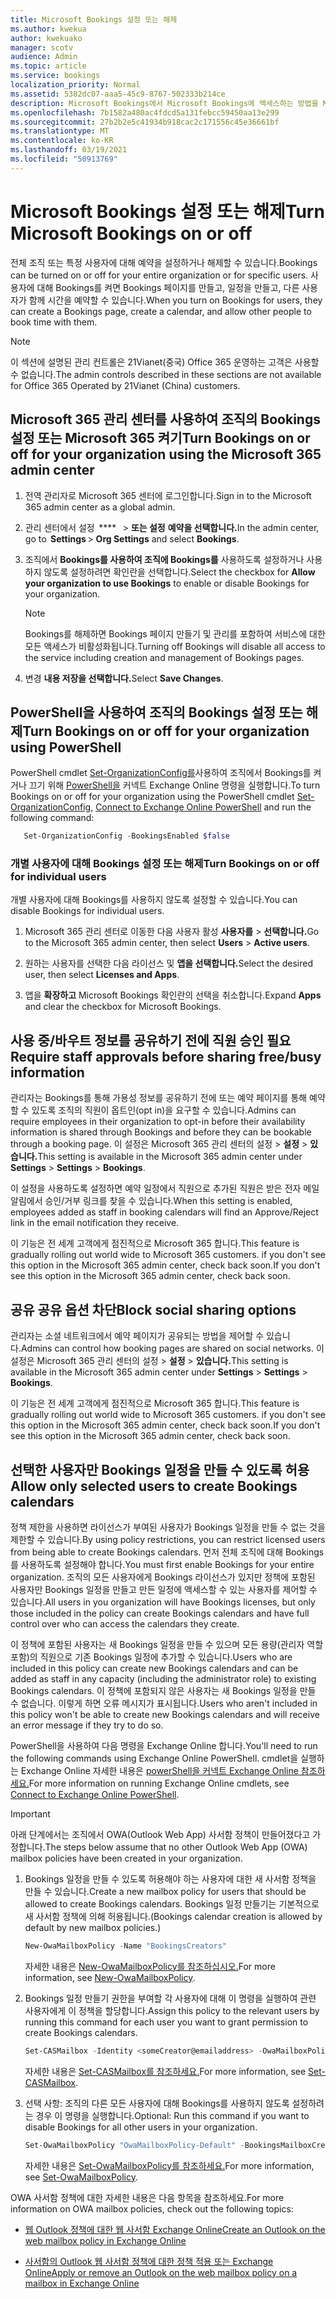 ```yaml
---
title: Microsoft Bookings 설정 또는 해제
ms.author: kwekua
author: kwekuako
manager: scotv
audience: Admin
ms.topic: article
ms.service: bookings
localization_priority: Normal
ms.assetid: 5382dc07-aaa5-45c9-8767-502333b214ce
description: Microsoft Bookings에서 Microsoft Bookings에 액세스하는 방법을 Microsoft 365.
ms.openlocfilehash: 7b1582a480ac4fdcd5a131febcc59450aa13e299
ms.sourcegitcommit: 27b2b2e5c41934b918cac2c171556c45e36661bf
ms.translationtype: MT
ms.contentlocale: ko-KR
ms.lasthandoff: 03/19/2021
ms.locfileid: "50913769"
---
```

# <a name="turn-microsoft-bookings-on-or-off"></a><span data-ttu-id="57c8d-103">Microsoft Bookings 설정 또는 해제</span><span class="sxs-lookup"><span data-stu-id="57c8d-103">Turn Microsoft Bookings on or off</span></span>

<span data-ttu-id="57c8d-104">전체 조직 또는 특정 사용자에 대해 예약을 설정하거나 해제할 수 있습니다.</span><span class="sxs-lookup"><span data-stu-id="57c8d-104">Bookings can be turned on or off for your entire organization or for specific users.</span></span> <span data-ttu-id="57c8d-105">사용자에 대해 Bookings를 켜면 Bookings 페이지를 만들고, 일정을 만들고, 다른 사용자가 함께 시간을 예약할 수 있습니다.</span><span class="sxs-lookup"><span data-stu-id="57c8d-105">When you turn on Bookings for users, they can create a Bookings page, create a calendar, and allow other people to book time with them.</span></span>

> [!NOTE]
> <span data-ttu-id="57c8d-106">이 섹션에 설명된 관리 컨트롤은 21Vianet(중국) Office 365 운영하는 고객은 사용할 수 없습니다.</span><span class="sxs-lookup"><span data-stu-id="57c8d-106">The admin controls described in these sections are not available for Office 365 Operated by 21Vianet (China) customers.</span></span>

## <a name="turn-bookings-on-or-off-for-your-organization-using-the-microsoft-365-admin-center"></a><span data-ttu-id="57c8d-107">Microsoft 365 관리 센터를 사용하여 조직의 Bookings 설정 또는 Microsoft 365 켜기</span><span class="sxs-lookup"><span data-stu-id="57c8d-107">Turn Bookings on or off for your organization using the Microsoft 365 admin center</span></span>

1. <span data-ttu-id="57c8d-108">전역 관리자로 Microsoft 365 센터에 로그인합니다.</span><span class="sxs-lookup"><span data-stu-id="57c8d-108">Sign in to the Microsoft 365 admin center as a global admin.</span></span>

2. <span data-ttu-id="57c8d-109">관리 센터에서 설정  \*\*\*\*   \> **또는 설정** **예약을 선택합니다.**</span><span class="sxs-lookup"><span data-stu-id="57c8d-109">In the admin center, go to  **Settings** \> **Org Settings** and select **Bookings**.</span></span>

3. <span data-ttu-id="57c8d-110">조직에서 **Bookings를 사용하여 조직에 Bookings를** 사용하도록 설정하거나 사용하지 않도록 설정하려면 확인란을 선택합니다.</span><span class="sxs-lookup"><span data-stu-id="57c8d-110">Select the checkbox for **Allow your organization to use Bookings** to enable or disable Bookings for your organization.</span></span>

   > [!NOTE]
   > <span data-ttu-id="57c8d-111">Bookings를 해제하면 Bookings 페이지 만들기 및 관리를 포함하여 서비스에 대한 모든 액세스가 비활성화됩니다.</span><span class="sxs-lookup"><span data-stu-id="57c8d-111">Turning off Bookings will disable all access to the service including creation and management of Bookings pages.</span></span>

4. <span data-ttu-id="57c8d-112">변경 **내용 저장을 선택합니다.**</span><span class="sxs-lookup"><span data-stu-id="57c8d-112">Select **Save Changes**.</span></span>

## <a name="turn-bookings-on-or-off-for-your-organization-using-powershell"></a><span data-ttu-id="57c8d-113">PowerShell을 사용하여 조직의 Bookings 설정 또는 해제</span><span class="sxs-lookup"><span data-stu-id="57c8d-113">Turn Bookings on or off for your organization using PowerShell</span></span>

<span data-ttu-id="57c8d-114">PowerShell cmdlet [Set-OrganizationConfig를](/powershell/module/exchange/set-organizationconfig)사용하여 조직에서 Bookings를 켜거나 끄기 위해 [PowerShell을](/powershell/exchange/connect-to-exchange-online-powershell) 커넥트 Exchange Online 명령을 실행합니다.</span><span class="sxs-lookup"><span data-stu-id="57c8d-114">To turn Bookings on or off for your organization using the PowerShell cmdlet [Set-OrganizationConfig](/powershell/module/exchange/set-organizationconfig), [Connect to Exchange Online PowerShell](/powershell/exchange/connect-to-exchange-online-powershell) and run the following command:</span></span>

```PowerShell
   Set-OrganizationConfig -BookingsEnabled $false
```

### <a name="turn-bookings-on-or-off-for-individual-users"></a><span data-ttu-id="57c8d-115">개별 사용자에 대해 Bookings 설정 또는 해제</span><span class="sxs-lookup"><span data-stu-id="57c8d-115">Turn Bookings on or off for individual users</span></span>

<span data-ttu-id="57c8d-116">개별 사용자에 대해 Bookings를 사용하지 않도록 설정할 수 있습니다.</span><span class="sxs-lookup"><span data-stu-id="57c8d-116">You can disable Bookings for individual users.</span></span>

1. <span data-ttu-id="57c8d-117">Microsoft 365 관리 센터로 이동한 다음 사용자 활성 **사용자를** \> **선택합니다.**</span><span class="sxs-lookup"><span data-stu-id="57c8d-117">Go to the Microsoft 365 admin center, then select **Users** \> **Active users**.</span></span>

1. <span data-ttu-id="57c8d-118">원하는 사용자를 선택한 다음 라이선스 및 **앱을 선택합니다.**</span><span class="sxs-lookup"><span data-stu-id="57c8d-118">Select the desired user, then select **Licenses and Apps**.</span></span>

1. <span data-ttu-id="57c8d-119">앱을 **확장하고** Microsoft Bookings 확인란의 선택을 취소합니다.</span><span class="sxs-lookup"><span data-stu-id="57c8d-119">Expand **Apps** and clear the checkbox for Microsoft Bookings.</span></span>

## <a name="require-staff-approvals-before-sharing-freebusy-information"></a><span data-ttu-id="57c8d-120">사용 중/바우트 정보를 공유하기 전에 직원 승인 필요</span><span class="sxs-lookup"><span data-stu-id="57c8d-120">Require staff approvals before sharing free/busy information</span></span>

<span data-ttu-id="57c8d-121">관리자는 Bookings를 통해 가용성 정보를 공유하기 전에 또는 예약 페이지를 통해 예약할 수 있도록 조직의 직원이 옵트인(opt in)을 요구할 수 있습니다.</span><span class="sxs-lookup"><span data-stu-id="57c8d-121">Admins can require employees in their organization to opt-in before their availability information is shared through Bookings and before they can be bookable through a booking page.</span></span> <span data-ttu-id="57c8d-122">이 설정은 Microsoft 365 관리 센터의 설정  \> **설정** \> **있습니다.**</span><span class="sxs-lookup"><span data-stu-id="57c8d-122">This setting is available in the Microsoft 365 admin center under **Settings** \> **Settings** \> **Bookings**.</span></span>

<span data-ttu-id="57c8d-123">이 설정을 사용하도록 설정하면 예약 일정에서 직원으로 추가된 직원은 받은 전자 메일 알림에서 승인/거부 링크를 찾을 수 있습니다.</span><span class="sxs-lookup"><span data-stu-id="57c8d-123">When this setting is enabled, employees added as staff in booking calendars will find an Approve/Reject link in the email notification they receive.</span></span>

<span data-ttu-id="57c8d-124">이 기능은 전 세계 고객에게 점진적으로 Microsoft 365 합니다.</span><span class="sxs-lookup"><span data-stu-id="57c8d-124">This feature is gradually rolling out world wide to Microsoft 365 customers.</span></span> <span data-ttu-id="57c8d-125">if you don't see this option in the Microsoft 365 admin center, check back soon.</span><span class="sxs-lookup"><span data-stu-id="57c8d-125">If you don't see this option in the Microsoft 365 admin center, check back soon.</span></span>

## <a name="block-social-sharing-options"></a><span data-ttu-id="57c8d-126">공유 공유 옵션 차단</span><span class="sxs-lookup"><span data-stu-id="57c8d-126">Block social sharing options</span></span>

<span data-ttu-id="57c8d-127">관리자는 소셜 네트워크에서 예약 페이지가 공유되는 방법을 제어할 수 있습니다.</span><span class="sxs-lookup"><span data-stu-id="57c8d-127">Admins can control how booking pages are shared on social networks.</span></span> <span data-ttu-id="57c8d-128">이 설정은 Microsoft 365 관리 센터의 설정  \> **설정** \> **있습니다.**</span><span class="sxs-lookup"><span data-stu-id="57c8d-128">This setting is available in the Microsoft 365 admin center under **Settings** \> **Settings** \> **Bookings**.</span></span>

<span data-ttu-id="57c8d-129">이 기능은 전 세계 고객에게 점진적으로 Microsoft 365 합니다.</span><span class="sxs-lookup"><span data-stu-id="57c8d-129">This feature is gradually rolling out world wide to Microsoft 365 customers.</span></span> <span data-ttu-id="57c8d-130">if you don't see this option in the Microsoft 365 admin center, check back soon.</span><span class="sxs-lookup"><span data-stu-id="57c8d-130">If you don't see this option in the Microsoft 365 admin center, check back soon.</span></span>

## <a name="allow-only-selected-users-to-create-bookings-calendars"></a><span data-ttu-id="57c8d-131">선택한 사용자만 Bookings 일정을 만들 수 있도록 허용</span><span class="sxs-lookup"><span data-stu-id="57c8d-131">Allow only selected users to create Bookings calendars</span></span>

<span data-ttu-id="57c8d-132">정책 제한을 사용하면 라이선스가 부여된 사용자가 Bookings 일정을 만들 수 없는 것을 제한할 수 있습니다.</span><span class="sxs-lookup"><span data-stu-id="57c8d-132">By using policy restrictions, you can restrict licensed users from being able to create Bookings calendars.</span></span> <span data-ttu-id="57c8d-133">먼저 전체 조직에 대해 Bookings를 사용하도록 설정해야 합니다.</span><span class="sxs-lookup"><span data-stu-id="57c8d-133">You must first enable Bookings for your entire organization.</span></span> <span data-ttu-id="57c8d-134">조직의 모든 사용자에게 Bookings 라이선스가 있지만 정책에 포함된 사용자만 Bookings 일정을 만들고 만든 일정에 액세스할 수 있는 사용자를 제어할 수 있습니다.</span><span class="sxs-lookup"><span data-stu-id="57c8d-134">All users in you organization will have Bookings licenses, but only those included in the policy can create Bookings calendars and have full control over who can access the calendars they create.</span></span>

<span data-ttu-id="57c8d-135">이 정책에 포함된 사용자는 새 Bookings 일정을 만들 수 있으며 모든 용량(관리자 역할 포함)의 직원으로 기존 Bookings 일정에 추가할 수 있습니다.</span><span class="sxs-lookup"><span data-stu-id="57c8d-135">Users who are included in this policy can create new Bookings calendars and can be added as staff in any capacity (including the administrator role) to existing Bookings calendars.</span></span> <span data-ttu-id="57c8d-136">이 정책에 포함되지 않은 사용자는 새 Bookings 일정을 만들 수 없습니다. 이렇게 하면 오류 메시지가 표시됩니다.</span><span class="sxs-lookup"><span data-stu-id="57c8d-136">Users who aren't included in this policy won't be able to create new Bookings calendars and will receive an error message if they try to do so.</span></span>

<span data-ttu-id="57c8d-137">PowerShell을 사용하여 다음 명령을 Exchange Online 합니다.</span><span class="sxs-lookup"><span data-stu-id="57c8d-137">You'll need to run the following commands using Exchange Online PowerShell.</span></span> <span data-ttu-id="57c8d-138">cmdlet을 실행하는 Exchange Online 자세한 내용은 [powerShell을 커넥트 Exchange Online 참조하세요.](/powershell/exchange/connect-to-exchange-online-powershell)</span><span class="sxs-lookup"><span data-stu-id="57c8d-138">For more information on running Exchange Online cmdlets, see [Connect to Exchange Online PowerShell](/powershell/exchange/connect-to-exchange-online-powershell).</span></span>

> [!IMPORTANT]
> <span data-ttu-id="57c8d-139">아래 단계에서는 조직에서 OWA(Outlook Web App) 사서함 정책이 만들어졌다고 가정합니다.</span><span class="sxs-lookup"><span data-stu-id="57c8d-139">The steps below assume that no other Outlook Web App (OWA) mailbox policies have been created in your organization.</span></span>

1. <span data-ttu-id="57c8d-140">Bookings 일정을 만들 수 있도록 허용해야 하는 사용자에 대한 새 사서함 정책을 만들 수 있습니다.</span><span class="sxs-lookup"><span data-stu-id="57c8d-140">Create a new mailbox policy for users that should be allowed to create Bookings calendars.</span></span> <span data-ttu-id="57c8d-141">Bookings 일정 만들기는 기본적으로 새 사서함 정책에 의해 허용됩니다.</span><span class="sxs-lookup"><span data-stu-id="57c8d-141">(Bookings calendar creation is allowed by default by new mailbox policies.)</span></span>

   ```PowerShell
   New-OwaMailboxPolicy -Name "BookingsCreators"
   ```

   <span data-ttu-id="57c8d-142">자세한 내용은 [New-OwaMailboxPolicy를 참조하십시오.](/powershell/module/exchange/new-owamailboxpolicy)</span><span class="sxs-lookup"><span data-stu-id="57c8d-142">For more information, see [New-OwaMailboxPolicy](/powershell/module/exchange/new-owamailboxpolicy).</span></span>

2. <span data-ttu-id="57c8d-143">Bookings 일정 만들기 권한을 부여할 각 사용자에 대해 이 명령을 실행하여 관련 사용자에게 이 정책을 할당합니다.</span><span class="sxs-lookup"><span data-stu-id="57c8d-143">Assign this policy to the relevant users by running this command for each user you want to grant permission to create Bookings calendars.</span></span>

   ```PowerShell
   Set-CASMailbox -Identity <someCreator@emailaddress> -OwaMailboxPolicy "BookingsCreators"
   ```

   <span data-ttu-id="57c8d-144">자세한 내용은 [Set-CASMailbox를 참조하세요.](/powershell/module/exchange/set-casmailbox)</span><span class="sxs-lookup"><span data-stu-id="57c8d-144">For more information, see [Set-CASMailbox](/powershell/module/exchange/set-casmailbox).</span></span>

3. <span data-ttu-id="57c8d-145">선택 사항: 조직의 다른 모든 사용자에 대해 Bookings를 사용하지 않도록 설정하려는 경우 이 명령을 실행합니다.</span><span class="sxs-lookup"><span data-stu-id="57c8d-145">Optional: Run this command if you want to disable Bookings for all other users in your organization.</span></span>

   ```PowerShell
   Set-OwaMailboxPolicy "OwaMailboxPolicy-Default" -BookingsMailboxCreationEnabled:$false
   ```

   <span data-ttu-id="57c8d-146">자세한 내용은 [Set-OwaMailboxPolicy를 참조하세요.](/powershell/module/exchange/set-owamailboxpolicy)</span><span class="sxs-lookup"><span data-stu-id="57c8d-146">For more information, see [Set-OwaMailboxPolicy](/powershell/module/exchange/set-owamailboxpolicy).</span></span>

<span data-ttu-id="57c8d-147">OWA 사서함 정책에 대한 자세한 내용은 다음 항목을 참조하세요.</span><span class="sxs-lookup"><span data-stu-id="57c8d-147">For more information on OWA mailbox policies, check out the following topics:</span></span>

- [<span data-ttu-id="57c8d-148">웹 Outlook 정책에 대한 웹 사서함 Exchange Online</span><span class="sxs-lookup"><span data-stu-id="57c8d-148">Create an Outlook on the web mailbox policy in Exchange Online</span></span>](/exchange/clients-and-mobile-in-exchange-online/outlook-on-the-web/create-outlook-web-app-mailbox-policy)

- [<span data-ttu-id="57c8d-149">사서함의 Outlook 웹 사서함 정책에 대한 정책 적용 또는 Exchange Online</span><span class="sxs-lookup"><span data-stu-id="57c8d-149">Apply or remove an Outlook on the web mailbox policy on a mailbox in Exchange Online</span></span>](/exchange/clients-and-mobile-in-exchange-online/outlook-on-the-web/create-outlook-web-app-mailbox-policy)
